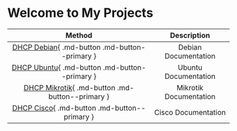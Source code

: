 # Welcome to My Projects

| Method      | Description                          |
| :---------: | :----------------------------------: |
| [DHCP Debian](/DHCP/Debian){ .md-button .md-button--primary } | Debian Documentation |
| [DHCP Ubuntu](/DHCP/Ubuntu){ .md-button .md-button--primary }       | Ubuntu Documentation |
| [DHCP Mikrotik](/DHCP/Mikrotik){ .md-button .md-button--primary }    | Mikrotik Documentation |
| [DHCP Cisco](/DHCP/Cisco){ .md-button .md-button--primary }    | Cisco Documentation |
